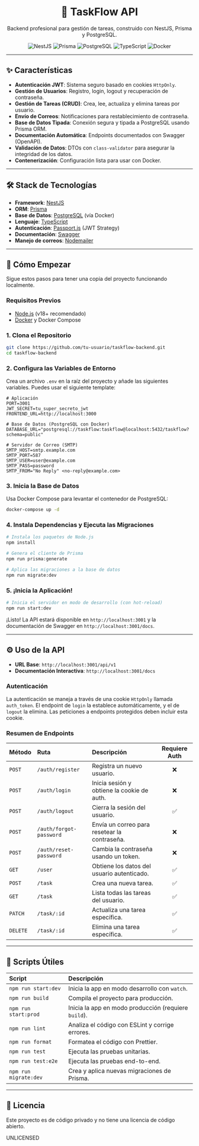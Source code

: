 <div align="center">
  <br />
  <h1>🚀 TaskFlow API</h1>
  <p>
    Backend profesional para gestión de tareas, construido con NestJS, Prisma y PostgreSQL.
  </p>
</div>

<p align="center">
  <img alt="NestJS" src="https://img.shields.io/badge/NestJS-11.x-red?style=for-the-badge&logo=nestjs"/>
  <img alt="Prisma" src="https://img.shields.io/badge/Prisma-6.x-blue?style=for-the-badge&logo=prisma"/>
  <img alt="PostgreSQL" src="https://img.shields.io/badge/PostgreSQL-blue?style=for-the-badge&logo=postgresql"/>
  <img alt="TypeScript" src="https://img.shields.io/badge/TypeScript-5.x-blue?style=for-the-badge&logo=typescript"/>
  <img alt="Docker" src="https://img.shields.io/badge/Docker-blue?style=for-the-badge&logo=docker"/>
</p>

---

## ✨ Características

- **Autenticación JWT**: Sistema seguro basado en cookies `HttpOnly`.
- **Gestión de Usuarios**: Registro, login, logout y recuperación de contraseña.
- **Gestión de Tareas (CRUD)**: Crea, lee, actualiza y elimina tareas por usuario.
- **Envío de Correos**: Notificaciones para restablecimiento de contraseña.
- **Base de Datos Tipada**: Conexión segura y tipada a PostgreSQL usando Prisma ORM.
- **Documentación Automática**: Endpoints documentados con Swagger (OpenAPI).
- **Validación de Datos**: DTOs con `class-validator` para asegurar la integridad de los datos.
- **Contenerización**: Configuración lista para usar con Docker.

---

## 🛠️ Stack de Tecnologías

- **Framework**: [NestJS](https://nestjs.com/)
- **ORM**: [Prisma](https://www.prisma.io/)
- **Base de Datos**: [PostgreSQL](https://www.postgresql.org/) (vía Docker)
- **Lenguaje**: [TypeScript](https://www.typescriptlang.org/)
- **Autenticación**: [Passport.js](http://www.passportjs.org/) (JWT Strategy)
- **Documentación**: [Swagger](https://swagger.io/)
- **Manejo de correos**: [Nodemailer](https://nodemailer.com/)

---

## 🚀 Cómo Empezar

Sigue estos pasos para tener una copia del proyecto funcionando localmente.

### Requisitos Previos

- [Node.js](https://nodejs.org/) (v18+ recomendado)
- [Docker](https://www.docker.com/get-started) y Docker Compose

### 1. Clona el Repositorio

```bash
git clone https://github.com/tu-usuario/taskflow-backend.git
cd taskflow-backend
```

### 2. Configura las Variables de Entorno

Crea un archivo `.env` en la raíz del proyecto y añade las siguientes variables. Puedes usar el siguiente template:

```env
# Aplicación
PORT=3001
JWT_SECRET=tu_super_secreto_jwt
FRONTEND_URL=http://localhost:3000

# Base de Datos (PostgreSQL con Docker)
DATABASE_URL="postgresql://taskflow:taskflow@localhost:5432/taskflow?schema=public"

# Servidor de Correo (SMTP)
SMTP_HOST=smtp.example.com
SMTP_PORT=587
SMTP_USER=user@example.com
SMTP_PASS=password
SMTP_FROM="No Reply" <no-reply@example.com>
```

### 3. Inicia la Base de Datos

Usa Docker Compose para levantar el contenedor de PostgreSQL:

```bash
docker-compose up -d
```

### 4. Instala Dependencias y Ejecuta las Migraciones

```bash
# Instala los paquetes de Node.js
npm install

# Genera el cliente de Prisma
npm run prisma:generate

# Aplica las migraciones a la base de datos
npm run migrate:dev
```

### 5. ¡Inicia la Aplicación!

```bash
# Inicia el servidor en modo de desarrollo (con hot-reload)
npm run start:dev
```

¡Listo! La API estará disponible en `http://localhost:3001` y la documentación de Swagger en `http://localhost:3001/docs`.

---

## ⚙️ Uso de la API

- **URL Base**: `http://localhost:3001/api/v1`
- **Documentación Interactiva**: `http://localhost:3001/docs`

### Autenticación

La autenticación se maneja a través de una cookie `HttpOnly` llamada `auth_token`. El endpoint de `login` la establece automáticamente, y el de `logout` la elimina. Las peticiones a endpoints protegidos deben incluir esta cookie.

### Resumen de Endpoints

| Método | Ruta                      | Descripción                                  | Requiere Auth |
| :----- | :------------------------ | :------------------------------------------- | :-----------: |
| `POST` | `/auth/register`          | Registra un nuevo usuario.                   |       ❌       |
| `POST` | `/auth/login`             | Inicia sesión y obtiene la cookie de auth.   |       ❌       |
| `POST` | `/auth/logout`            | Cierra la sesión del usuario.                |       ✅       |
| `POST` | `/auth/forgot-password`   | Envía un correo para resetear la contraseña. |       ❌       |
| `POST` | `/auth/reset-password`    | Cambia la contraseña usando un token.        |       ❌       |
| `GET`  | `/user`                   | Obtiene los datos del usuario autenticado.   |       ✅       |
| `POST` | `/task`                   | Crea una nueva tarea.                        |       ✅       |
| `GET`  | `/task`                   | Lista todas las tareas del usuario.          |       ✅       |
| `PATCH`| `/task/:id`               | Actualiza una tarea específica.              |       ✅       |
| `DELETE`| `/task/:id`              | Elimina una tarea específica.                |       ✅       |

---

## 📜 Scripts Útiles

| Script              | Descripción                                            |
| :------------------ | :----------------------------------------------------- |
| `npm run start:dev` | Inicia la app en modo desarrollo con `watch`.          |
| `npm run build`     | Compila el proyecto para producción.                   |
| `npm run start:prod`| Inicia la app en modo producción (requiere `build`).   |
| `npm run lint`      | Analiza el código con ESLint y corrige errores.        |
| `npm run format`    | Formatea el código con Prettier.                       |
| `npm run test`      | Ejecuta las pruebas unitarias.                         |
| `npm run test:e2e`  | Ejecuta las pruebas end-to-end.                        |
| `npm run migrate:dev`| Crea y aplica nuevas migraciones de Prisma.           |

---

## 📄 Licencia

Este proyecto es de código privado y no tiene una licencia de código abierto.

UNLICENSED